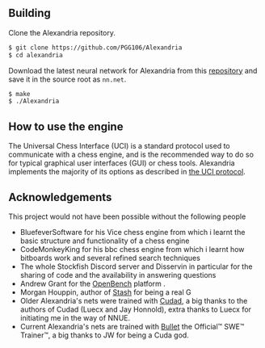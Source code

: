  ## Building
 Clone the Alexandria repository.
```bash
$ git clone https://github.com/PGG106/Alexandria
$ cd alexandria
```
Download the latest neural network for Alexandria from this [repository](https://github.com/PGG106/Alexandria-networks/releases) and save it in the source root as `nn.net`.
```bash
$ make 
$ ./Alexandria
```
 ## How to use the engine

The Universal Chess Interface (UCI) is a standard protocol used to communicate with
a chess engine, and is the recommended way to do so for typical graphical user interfaces
(GUI) or chess tools. Alexandria implements the majority of its options as described
in [the UCI protocol](https://www.shredderchess.com/download/div/uci.zip).

## Acknowledgements
This project would not have been possible without the following people
* BluefeverSoftware for his Vice chess engine from which i learnt the basic structure and functionality of a chess engine
* CodeMonkeyKing for his bbc chess engine from which i learnt how bitboards work and several refined search techniques
* The whole Stockfish Discord server and Disservin in particular for the sharing of code and the availability in answering questions
* Andrew Grant for the [OpenBench](https://github.com/AndyGrant/OpenBench) platform .
* Morgan Houppin, author of [Stash](https://github.com/mhouppin/stash-bot) for being a real G
* Older Alexandria's nets were trained with [Cudad](https://github.com/Luecx/CudAD), a big thanks to the authors of Cudad (Luecx and Jay Honnold), extra thanks to Luecx for initiating me in the way of NNUE.
* Current Alexandria's nets are trained with [Bullet](https://github.com/jw1912/bullet) the Official™️ SWE™️ Trainer™️, a big thanks to JW for being a Cuda god.